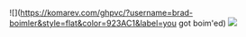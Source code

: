 ![](https://komarev.com/ghpvc/?username=brad-boimler&style=flat&color=923AC1&label=you got boim'ed)
![](https://files.catbox.moe/bdjvsd.png)
